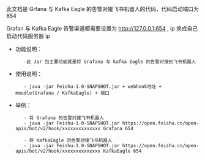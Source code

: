 此文档是 Grfana 与 Kafka Eagle 的告警对接飞书机器人的代码，代码启动端口为 654

Grafan 与 Kafka Eagle 告警渠道都需要设置为 http://127.0.0.1:654 , ip 换成自己启动代码服务器 ip

- 功能说明：

         -此 Jar 包主要功能就是将 Grafana 与 kafka Eagle 的告警对接到飞书机器人

- 使用说明：

         - java -jar Feishu-1.0-SNAPSHOT.jar + webhook地址 + moudle(Grafana / KafkaEagle) + 端口

- 举例：

         - 将 Grafana 的告警对接飞书机器人 
         - java -jar Feishu-1.0-SNAPSHOT.jar https://open.feishu.cn/open-apis/bot/v2/hook/xxxxxxxxxxxxxx Grafana 654
         
         - 将 KafkaEagle 的告警对接飞书机器人
         - java -jar Feishu-1.0-SNAPSHOT.jar https://open.feishu.cn/open-apis/bot/v2/hook/xxxxxxxxxxxxxx KafkaEagle 654
